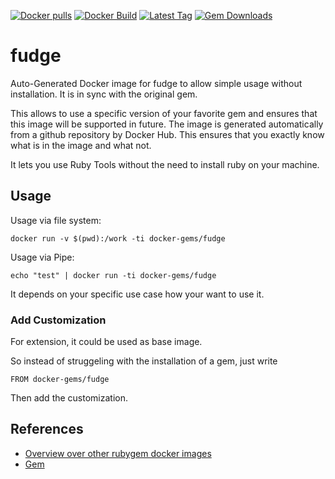 [![Docker pulls](https://img.shields.io/docker/pulls/rubygem/fudge.svg)](https://hub.docker.com/r/rubygem/fudge/)
[![Docker Build](https://img.shields.io/docker/automated/rubygem/fudge.svg)](https://hub.docker.com/r/rubygem/fudge/)
[![Latest Tag](https://img.shields.io/github/tag/docker-rubygem/fudge.svg)](https://hub.docker.com/r/rubygem/fudge/)
[![Gem Downloads](https://img.shields.io/gem/dt/fudge.svg)](https://rubygems.org/gems/fudge/)
# fudge

Auto-Generated Docker image for fudge to allow simple usage without installation.
It is in sync with the original gem.

This allows to use a specific version of your favorite gem and ensures that this image will be supported in future.
The image is generated automatically from a github repository by Docker Hub.
This ensures that you exactly know what is in the image and what not.

It lets you use Ruby Tools without the need to install ruby on your machine.

## Usage

Usage via file system:

`docker run -v $(pwd):/work -ti docker-gems/fudge`

Usage via Pipe:

`echo "test" | docker run -ti docker-gems/fudge`

It depends on your specific use case how your want to use it.

### Add Customization

For extension, it could be used as base image.

So instead of struggeling with the installation of a gem, just write

`FROM docker-gems/fudge`

Then add the customization.

## References

 - [Overview over other rubygem docker images](https://github.com/thinkbot/docker-rubygem)
 - [Gem](https://rubygems.org/gems/fudge/)
